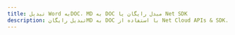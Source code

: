---title: تبدیل Word بهDOC، MD به DOC مبدل رایگان یا Net SDKdescription: تبدیل رایگانMD به DOC با استفاده از Net Cloud APIs & SDK. همچنین اسناد Microsoft Word و OpenOffice را در Cloud ایجاد، ویرایش و رندر کنید.---